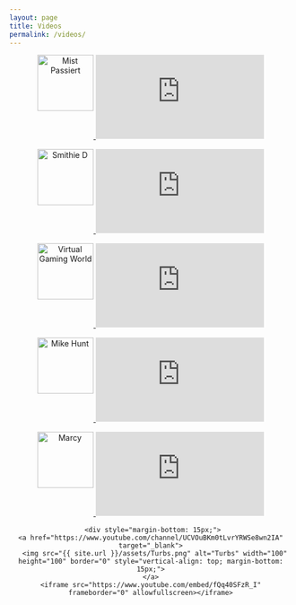 ```yaml
---
layout: page
title: Videos
permalink: /videos/
---
```


<div style="text-align: center; margin: 0 auto;">

<!-- Mist Passiert -->
  <div style="margin-bottom: 15px;">
    <a href="https://www.youtube.com/user/MistPassiert" target="_blank">
      <img src="{{ site.url }}/assets/Mist.jpg" alt="Mist Passiert" width="100" height="100" border="0" style="vertical-align: top; margin-bottom: 15px;">
    </a>
    <iframe src="https://www.youtube.com/embed/kPzkXrgg_JQ" frameborder="0" allowfullscreen></iframe>
  </div>
  
  <!-- Smithie D -->
  <div style="margin-bottom: 15px;">
    <a href="https://www.youtube.com/channel/UCS3DjNR8y6tKX7LSjV_RRKA" target="_blank">
      <img src="{{ site.url }}/assets/Smithie.jpg" alt="Smithie D" width="100" height="100" border="0" style="vertical-align: top; margin-bottom: 15px;">
    </a>
    <iframe src="https://www.youtube.com/embed/vLkJ8FRGous" frameborder="0" allowfullscreen></iframe>
  </div>
  
  <!-- Virtual Gaming World -->
  <div style="margin-bottom: 15px;">
    <a href="https://www.youtube.com/channel/UCdJt2BvAOnFa9uEvbiDBF9g" target="_blank">
      <img src="{{ site.url }}/assets/VGM.jpg" alt="Virtual Gaming World" width="100" height="100" border="0" style="vertical-align: top; margin-bottom: 15px;">
    </a>
    <iframe src="https://www.youtube.com/embed/mpHVLvlVSjI" frameborder="0" allowfullscreen></iframe>
  </div>
  
  <!-- Mike Hunt -->
  <div style="margin-bottom: 15px;">
    <a href="https://www.youtube.com/channel/UCFtYD6Wt3dUETW9kL7AHKZg" target="_blank">
      <img src="{{ site.url }}/assets/MikeHunt.jpg" alt="Mike Hunt" width="100" height="100" border="0" style="vertical-align: top; margin-bottom: 15px;">
    </a>
    <iframe src="https://www.youtube.com/embed/-1C0CxSRd_8" frameborder="0" allowfullscreen></iframe>
  </div>
  
  <!-- Marcy -->
   <div style="margin-bottom: 15px;">
    <a href="https://www.youtube.com/channel/UCSeA5lCFsr7SfeJM8irlDWQ" target="_blank">
      <img src="{{ site.url }}/assets/Marcy.png" alt="Marcy" width="100" height="100" border="0" style="vertical-align: top; margin-bottom: 15px;">
    </a>
    <iframe src="https://www.youtube.com/embed/jL1YSsstWz0" frameborder="0" allowfullscreen></iframe>
  </div>
  
  <!-- Turbs -->
     <div style="margin-bottom: 15px;">
    <a href="https://www.youtube.com/channel/UCVOuBKm0tLvrYRWSe8wn2IA" target="_blank">
      <img src="{{ site.url }}/assets/Turbs.png" alt="Turbs" width="100" height="100" border="0" style="vertical-align: top; margin-bottom: 15px;">
    </a>
    <iframe src="https://www.youtube.com/embed/fQq40SFzR_I" frameborder="0" allowfullscreen></iframe>
  </div>
</div>
